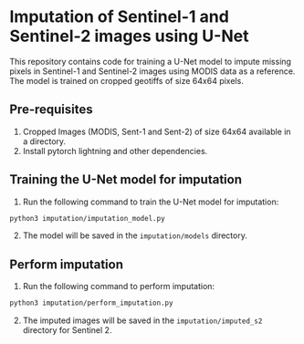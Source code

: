 # Imputation of Sentinel-1 and Sentinel-2 images using U-Net
This repository contains code for training a U-Net model to impute missing pixels in Sentinel-1 and Sentinel-2 images using MODIS data as a reference. The model is trained on cropped geotiffs of size 64x64 pixels.

## Pre-requisites

1. Cropped Images (MODIS, Sent-1 and Sent-2) of size 64x64 available in a directory.
2. Install pytorch lightning and other dependencies.

## Training the U-Net model for imputation
1. Run the following command to train the U-Net model for imputation:
```bash
python3 imputation/imputation_model.py
```
2. The model will be saved in the `imputation/models` directory.

## Perform imputation
1. Run the following command to perform imputation:
```bash
python3 imputation/perform_imputation.py        
```
2. The imputed images will be saved in the `imputation/imputed_s2` directory for Sentinel 2.